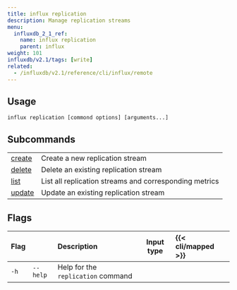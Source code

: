 ```yaml
---
title: influx replication
description: Manage replication streams
menu:
  influxdb_2_1_ref:
    name: influx replication
    parent: influx
weight: 101
influxdb/v2.1/tags: [write]
related:
  - /influxdb/v2.1/reference/cli/influx/remote
---
```


## Usage
```
influx replication [commond options] [arguments...]
```

## Subcommands
|                                                                  |                                                        |
|:-----------------------------------------------------------------|:-------------------------------------------------------|
| [create](/influxdb/v2.1/reference/cli/influx/replication/create) | Create a new replication stream                        |
| [delete](/influxdb/v2.1/reference/cli/influx/replication/delete) | Delete an existing replication stream                  |
| [list](/influxdb/v2.1/reference/cli/influx/replication/list)     | List all replication streams and corresponding metrics |
| [update](/influxdb/v2.1/reference/cli/influx/replication/update) | Update an existing replication stream                  |

## Flags
| Flag |          | Description                        | Input type | {{< cli/mapped >}} |
|:-----|:---------|:-----------------------------------|:----------:|:-------------------|
| `-h` | `--help` | Help for the `replication` command |            |                    |
